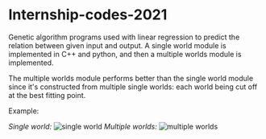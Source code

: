 # Internship-codes-2021
Genetic algorithm programs used with linear regression to predict the relation between given input and output. A single world module is implemented in C++ and python, and then a multiple worlds module is implemented.

The multiple worlds module performs better than the single world module since it's constructed from multiple single worlds: each world being cut off at the best fitting point.

Example:

*Single world:*
![single world](https://user-images.githubusercontent.com/52926455/208948013-9e0451e5-be5c-4e05-9b77-d8fca3def70a.png)
*Multiple worlds:*
![multiple worlds](https://user-images.githubusercontent.com/52926455/208948056-bd4511e1-08e3-490c-af4e-1ea525552060.png)
